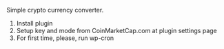 Simple crypto currency converter. 

1. Install plugin
2. Setup key and mode from CoinMarketCap.com at plugin settings page
3. For first time, please, run wp-cron
